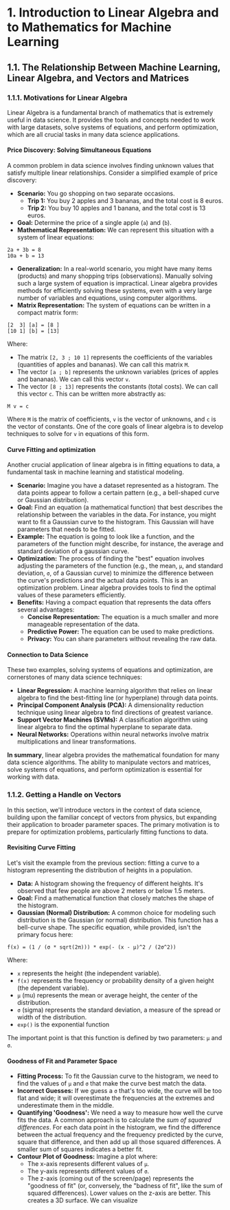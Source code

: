 # 1. Introduction to Linear Algebra and to Mathematics for Machine Learning

## 1.1. The Relationship Between Machine Learning, Linear Algebra, and Vectors and Matrices

### 1.1.1. Motivations for Linear Algebra

Linear Algebra is a fundamental branch of mathematics that is extremely useful in data science. It provides the tools and concepts needed to work with large datasets, solve systems of equations, and perform optimization, which are all crucial tasks in many data science applications.

#### Price Discovery: Solving Simultaneous Equations
A common problem in data science involves finding unknown values that satisfy multiple linear relationships. Consider a simplified example of price discovery:
* **Scenario:** You go shopping on two separate occasions.
    * **Trip 1:** You buy 2 apples and 3 bananas, and the total cost is 8 euros.
    * **Trip 2:** You buy 10 apples and 1 banana, and the total cost is 13 euros.
* **Goal:** Determine the price of a single apple (`a`) and (`b`).
* **Mathematical Representation:** We can represent this situation with a system of linear equations:
```
2a + 3b = 8
10a + b = 13
```
* **Generalization:** In a real-world scenario, you might have many items (products) and many shopping trips (observations). Manually solving such a large system of equation is impractical. Linear algebra provides methods for efficiently solving these systems, even with a very large number of variables and equations, using computer algorithms.
* **Matrix Representation:** The system of equations can be written in a compact matrix form:
```
[2  3] [a] = [8 ]
[10 1] [b] = [13]
```
Where:
* The matrix `[2, 3 ; 10 1]` represents the coefficients of the variables (quantities of apples and bananas). We can call this matrix `M`.
* The vector `[a ; b]` represents the unknown variables (prices of apples and bananas). We can call this vector `v`.
* The vector `[8 ; 13]` represents the constants (total costs). We can call this vector `c`.
This can be written more abstractly as:
```
M v = c
```
Where `M` is the matrix of coefficients, `v` is the vector of unknowns, and `c` is the vector of constants. One of the core goals of linear algebra is to develop techniques to solve for `v` in equations of this form.

#### Curve Fitting and optimization

Another crucial application of linear algebra is in fitting equations to data, a fundamental task in machine learning and statistical modeling.
* **Scenario:** Imagine you have a dataset represented as a histogram. The data points appear to follow a certain pattern (e.g., a bell-shaped curve or Gaussian distribution).
* **Goal:** Find an equation (a mathematical function) that best describes the relationship between the variables in the data. For instance, you might want to fit a Gaussian curve to the histogram. This Gaussian will have parameters that needs to be fitted.
* **Example:** The equation is going to look like a function, and the parameters of the function might describe, for instance, the average and standard deviation of a gaussian curve.
* **Optimization:** The process of finding the "best" equation involves adjusting the parameters of the function (e.g., the mean, `μ`, and standard deviation, `σ`, of a Gaussian curve) to minimize the difference between the curve's predictions and the actual data points. This is an optimization problem. Linear algebra provides tools to find the optimal values of these parameters efficiently.
* **Benefits:** Having a compact equation that represents the data offers several advantages:
    * **Concise Representation:** The equation is a much smaller and more manageable representation of the data.
    * **Predictive Power:** The equation can be used to make predictions.
    * **Privacy:** You can share parameters without revealing the raw data.

#### Connection to Data Science

These two examples, solving systems of equations and optimization, are cornerstones of many data science techniques:
* **Linear Regression:** A machine learning algorithm that relies on linear algebra to find the best-fitting line (or hyperplane) through data points.
* **Principal Component Analysis (PCA):** A dimensionality reduction technique using linear algebra to find directions of greatest variance.
* **Support Vector Machines (SVMs):** A classification algorithm using linear algebra to find the optimal hyperplane to separate data.
* **Neural Networks:** Operations within neural networks involve matrix multiplications and linear transformations.

**In summary**, linear algebra provides the mathematical foundation for many data science algorithms. The ability to manipulate vectors and matrices, solve systems of equations, and perform optimization is essential for working with data.

### 1.1.2. Getting a Handle on Vectors

In this section, we'll introduce vectors in the context of data science, building upon the familiar concept of vectors from physics, but expanding their application to broader parameter spaces. The primary motivation is to prepare for optimization problems, particularly fitting functions to data.


#### Revisiting Curve Fitting
Let's visit the example from the previous section: fitting a curve to a histogram representing the distribution of heights in a population.
* **Data:** A histogram showing the frequency of different heights. It's observed that few people are above 2 meters or below 1.5 meters.
* **Goal:** Find a mathematical function that closely matches the shape of the histogram. 
* **Gaussian (Normal) Distribution:** A common choice for modeling such distribution is the Gaussian (or normal) distribution. This function has a bell-curve shape. The specific equation, while provided, isn't the primary focus here:
```
f(x) = (1 / (σ * sqrt(2π))) * exp(- (x - μ)^2 / (2σ^2))
```
Where:
* `x` represents the height (the independent variable).
* `f(x)` represents the frequency or probability density of a given height (the dependent variable).
* `μ` (mu) represents the mean or average height, the center of the distribution.
* `σ` (sigma) represents the standard deviation, a measure of the spread or width of the distribution.
* `exp()` is the exponential function

The important point is that this function is defined by two parameters: `μ` and `σ`.

#### Goodness of Fit and Parameter Space
* **Fitting Process:** To fit the Gaussian curve to the histogram, we need to find the values of `μ` and `σ` that make the curve best match the data.
* **Incorrect Guesses:** If we guess a `σ` that's too wide, the curve will be too flat and wide; it will overestimate the frequencies at the extremes and underestimate them in the middle.
* **Quantifying 'Goodness':** We need a way to measure how well the curve fits the data. A common approach is to calculate the _sum of squared differences_. For each data point in the histogram, we find the difference between the actual frequency and the frequency predicted by the curve, square that difference, and then add up all those squared differences. A smaller sum of squares indicates a better fit.
* **Contour Plot of Goodness:** Imagine a plot where:
    * The x-axis represents different values of `μ`.
    * The y-axis represents different values of `σ`.
    * The z-axis (coming out of the screen/page) represents the "goodness of fit" (or, conversely, the "badness of fit", like the sum of squared differences). Lower values on the z-axis are better.
This creates a 3D surface. We can visualize
